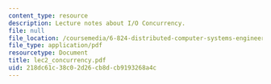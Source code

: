 ```yaml
---
content_type: resource
description: Lecture notes about I/O Concurrency.
file: null
file_location: /coursemedia/6-824-distributed-computer-systems-engineering-spring-2006/218dc61c38c02d26cb8dcb9193268a4c_lec2_concurrency.pdf
file_type: application/pdf
resourcetype: Document
title: lec2_concurrency.pdf
uid: 218dc61c-38c0-2d26-cb8d-cb9193268a4c
---
```

